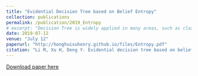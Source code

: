 ```yaml
---
title: "Evidential Decision Tree based on Belief Entropy"
collection: publications
permalink: /publication/2019_Entropy
# excerpt: "Decision Tree is widely applied in many areas, such as classification and recognition. Traditional information entropy and Pearson’s correlation coefficient are often applied as measures of splitting rules to find the best splitting attribute. However, these methods can not handle uncertainty, since the relation between attributes and the degree of disorder of attributes can not be measured by them. Motivated by the idea of Deng Entropy, it can measure the uncertain degree of Basic Belief Assignment (BBA) in terms of uncertain problems. In this paper, Deng entropy is used as a measure of splitting rules to construct an evidential decision tree for fuzzy dataset classification. Compared to traditional combination rules used for combination of BBAs, the evidential decision tree can be applied to classification directly, which efficiently reduces the complexity of the algorithm. In addition, the experiments are conducted on iris dataset to build an evidential decision tree that achieves the goal of more accurate classification."
date: 2019-07-12
venue: "July 12"
paperurl: "http://honghuixuhenry.github.io/files/Entropy.pdf"
citation: "Li M, Xu H, Deng Y. Evidential decision tree based on belief entropy[J]. Entropy, 2019, 21(9): 897."
---
```


<!-- Decision Tree is widely applied in many areas, such as classification and recognition. Traditional information entropy and Pearson’s correlation coefficient are often applied as measures of splitting rules to find the best splitting attribute. However, these methods can not handle uncertainty, since the relation between attributes and the degree of disorder of attributes can not be measured by them. Motivated by the idea of Deng Entropy, it can measure the uncertain degree of Basic Belief Assignment (BBA) in terms of uncertain problems. In this paper, Deng entropy is used as a measure of splitting rules to construct an evidential decision tree for fuzzy dataset classification. Compared to traditional combination rules used for combination of BBAs, the evidential decision tree can be applied to classification directly, which efficiently reduces the complexity of the algorithm. In addition, the experiments are conducted on iris dataset to build an evidential decision tree that achieves the goal of more accurate classification. -->

[Download paper here](http://honghuixuhenry.github.io/files/Entropy.pdf)

<!-- Recommended citation: Li M, Xu H, Deng Y. Evidential decision tree based on belief entropy[J]. Entropy, 2019, 21(9): 897. -->
